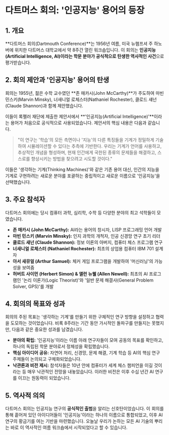 # 다트머스 회의: '인공지능' 용어의 등장

## 1. 개요
**다트머스 회의(Dartmouth Conference)**는 1956년 여름, 미국 뉴햄프셔 주 하노버에 위치한 다트머스 대학교에서 약 8주간 열린 워크숍입니다. 이 회의는 **인공지능(Artificial Intelligence, AI)이라는 학문 분야가 공식적으로 탄생한 역사적인 사건**으로 평가받습니다.

## 2. 회의 제안과 '인공지능' 용어의 탄생
회의는 1955년, 젊은 수학 교수였던 **존 매카시(John McCarthy)**가 주도하여 마빈 민스키(Marvin Minsky), 너새니얼 로체스터(Nathaniel Rochester), 클로드 섀넌(Claude Shannon)과 함께 제안했습니다.

이들이 록펠러 재단에 제출한 제안서에서 **'인공지능(Artificial Intelligence)'**이라는 용어가 처음으로 공식적으로 사용되었습니다. 제안서의 핵심 내용은 다음과 같습니다.

> "이 연구는 '학습'의 모든 측면이나 '지능'의 다른 특징들을 기계가 정밀하게 기술하여 시뮬레이션할 수 있다는 추측에 기반한다. 우리는 기계가 언어를 사용하고, 추상적인 개념을 형성하며, 현재 인간에게 국한된 종류의 문제들을 해결하고, 스스로를 향상시키는 방법을 찾으려고 시도할 것이다."

이들은 '생각하는 기계(Thinking Machines)'와 같은 기존 용어 대신, 인간의 지능을 기계로 구현하려는 새로운 분야를 포괄하는 중립적이고 새로운 이름으로 '인공지능'을 선택했습니다.

## 3. 주요 참석자
다트머스 회의에는 당시 컴퓨터 과학, 심리학, 수학 등 다양한 분야의 최고 석학들이 모였습니다.
- **존 매카시 (John McCarthy):** AI라는 용어의 창시자, LISP 프로그래밍 언어 개발
- **마빈 민스키 (Marvin Minsky):** 인지 과학의 개척자, 인공 신경망 연구 초기 리더
- **클로드 섀넌 (Claude Shannon):** 정보 이론의 아버지, 컴퓨터 체스 프로그램 연구
- **너새니얼 로체스터 (Nathaniel Rochester):** 최초의 상업용 컴퓨터 IBM 701 설계자
- **아서 새뮤얼 (Arthur Samuel):** 체커 게임 프로그램을 개발하여 '머신러닝'의 가능성을 보여줌
- **허버트 사이먼 (Herbert Simon) & 앨런 뉴웰 (Allen Newell):** 최초의 AI 프로그램인 '논리 이론가(Logic Theorist)'와 '일반 문제 해결사(General Problem Solver, GPS)'를 개발

## 4. 회의의 목표와 성과
회의의 주된 목표는 '생각하는 기계'를 만들기 위한 구체적인 연구 방향을 설정하고 협력을 도모하는 것이었습니다. 비록 8주라는 기간 동안 가시적인 돌파구를 만들지는 못했지만, 다음과 같은 중요한 성과를 남겼습니다.

- **분야의 확립:** '인공지능'이라는 이름 아래 연구자들이 모여 공동의 목표를 확인하고, 하나의 독립된 학문 분야로서 정체성을 확립했습니다.
- **핵심 아이디어 공유:** 자연어 처리, 신경망, 문제 해결, 기계 학습 등 AI의 핵심 연구 주제들이 논의되고 구체화되었습니다.
- **낙관론과 비전 제시:** 참석자들은 10년 안에 컴퓨터가 세계 체스 챔피언을 이길 것이라는 등 매우 낙관적인 전망을 내놓았습니다. 이러한 비전은 이후 수십 년간 AI 연구를 이끄는 원동력이 되었습니다.

## 5. 역사적 의의
다트머스 회의는 인공지능 연구의 **공식적인 출범**을 알리는 신호탄이었습니다. 이 회의를 통해 흩어져 있던 아이디어들이 '인공지능'이라는 하나의 이름으로 통합되었고, 이후 AI 연구의 황금기를 여는 기반을 마련했습니다. 오늘날 우리가 논하는 모든 AI 기술의 뿌리는 바로 이 역사적인 여름 워크숍에서 시작되었다고 할 수 있습니다.
